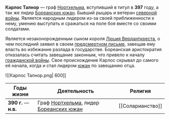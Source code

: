 **Карлос Талнор** — граф [Нортхельма](Нортхельм), вступивший в титул в **397** году, а так же лидер [Бореанских южан](Бореанские%20южане.md). Бывший рыцарь и ветеран [северной войны](Северная%20война). Является народным лидером из-за своей приближенности к нему, умению выступать и сражаться на поле боя вместе со своими солдатами.

Является незаконорожденным сыном короля [Люция Верданткреста](Люций%20Верданткрест), о чем последний заявил в своем [предсмертном письме](Предсмертное%20письмо%20Люция%20Верданткреста.md), завещав ему власть во избежание разлада в государстве. Бореанская аристократия отказалась считать завещание законным, что привело к началу [гражданской войны](Бореанская%20гражданская%20война). Свое происхождение Карлос скрывал до самого её начала, когда и стал лидером [южан](Бореанские%20южане.md) по завещанию отца.

![[Карлос Талнор.png| 600]]

| Годы жизни             | Деятельность                                                                 | Религия          |
| ---------------------- | ---------------------------------------------------------------------------- | ---------------- |
| **390  г.** — **н.в.** | Граф [Нортхельма](Нортхельм), лидер [Бореанских южан](Бореанские%20южане.md) | [[Соларианство]] |
